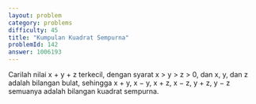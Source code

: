 ```yaml
---
layout: problem
category: problems
difficulty: 45
title: "Kumpulan Kuadrat Sempurna"
problemId: 142
answer: 1006193
---
```

Carilah nilai x + y + z terkecil, dengan syarat x > y > z > 0, dan x, y, dan z adalah bilangan bulat, sehingga x + y, x − y, x + z, x − z, y + z, y − z semuanya adalah bilangan kuadrat sempurna.
